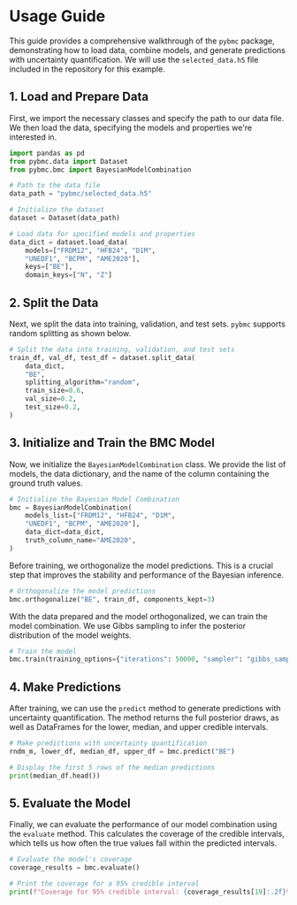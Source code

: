 # Usage Guide

This guide provides a comprehensive walkthrough of the `pybmc` package, demonstrating how to load data, combine models, and generate predictions with uncertainty quantification. We will use the `selected_data.h5` file included in the repository for this example.

## 1. Load and Prepare Data

First, we import the necessary classes and specify the path to our data file. We then load the data, specifying the models and properties we're interested in.

```python
import pandas as pd
from pybmc.data import Dataset
from pybmc.bmc import BayesianModelCombination

# Path to the data file
data_path = "pybmc/selected_data.h5"

# Initialize the dataset
dataset = Dataset(data_path)

# Load data for specified models and properties
data_dict = dataset.load_data(
    models=["FRDM12", "HFB24", "D1M",
    "UNEDF1", "BCPM", "AME2020"],
    keys=["BE"],
    domain_keys=["N", "Z"]
```

## 2. Split the Data

Next, we split the data into training, validation, and test sets. `pybmc` supports random splitting as shown below.

```python
# Split the data into training, validation, and test sets
train_df, val_df, test_df = dataset.split_data(
    data_dict,
    "BE",
    splitting_algorithm="random",
    train_size=0.6,
    val_size=0.2,
    test_size=0.2,
)
```

## 3. Initialize and Train the BMC Model

Now, we initialize the `BayesianModelCombination` class. We provide the list of models, the data dictionary, and the name of the column containing the ground truth values.

```python
# Initialize the Bayesian Model Combination
bmc = BayesianModelCombination(
    models_list=["FRDM12", "HFB24", "D1M",
    "UNEDF1", "BCPM", "AME2020"],
    data_dict=data_dict,
    truth_column_name="AME2020",
)
```

Before training, we orthogonalize the model predictions. This is a crucial step that improves the stability and performance of the Bayesian inference.

```python
# Orthogonalize the model predictions
bmc.orthogonalize("BE", train_df, components_kept=3)
```

With the data prepared and the model orthogonalized, we can train the model combination. We use Gibbs sampling to infer the posterior distribution of the model weights.

```python
# Train the model
bmc.train(training_options={"iterations": 50000, "sampler": "gibbs_sampling"})
```

## 4. Make Predictions

After training, we can use the `predict` method to generate predictions with uncertainty quantification. The method returns the full posterior draws, as well as DataFrames for the lower, median, and upper credible intervals.

```python
# Make predictions with uncertainty quantification
rndm_m, lower_df, median_df, upper_df = bmc.predict("BE")

# Display the first 5 rows of the median predictions
print(median_df.head())
```

## 5. Evaluate the Model

Finally, we can evaluate the performance of our model combination using the `evaluate` method. This calculates the coverage of the credible intervals, which tells us how often the true values fall within the predicted intervals.

```python
# Evaluate the model's coverage
coverage_results = bmc.evaluate()

# Print the coverage for a 95% credible interval
print(f"Coverage for 95% credible interval: {coverage_results[19]:.2f}%")
```
